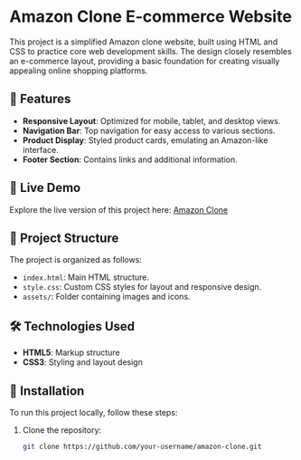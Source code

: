 # Amazon Clone E-commerce Website

This project is a simplified Amazon clone website, built using HTML and CSS to practice core web development skills. The design closely resembles an e-commerce layout, providing a basic foundation for creating visually appealing online shopping platforms.

## 🌟 Features

- **Responsive Layout**: Optimized for mobile, tablet, and desktop views.
- **Navigation Bar**: Top navigation for easy access to various sections.
- **Product Display**: Styled product cards, emulating an Amazon-like interface.
- **Footer Section**: Contains links and additional information.

## 🚀 Live Demo

Explore the live version of this project here: [Amazon Clone](https://amazon-ecommerce-clone-site.netlify.app/)

## 📁 Project Structure

The project is organized as follows:

- `index.html`: Main HTML structure.
- `style.css`: Custom CSS styles for layout and responsive design.
- `assets/`: Folder containing images and icons.

## 🛠️ Technologies Used

- **HTML5**: Markup structure
- **CSS3**: Styling and layout design

## 🔧 Installation

To run this project locally, follow these steps:

1. Clone the repository:
   ```bash
   git clone https://github.com/your-username/amazon-clone.git
